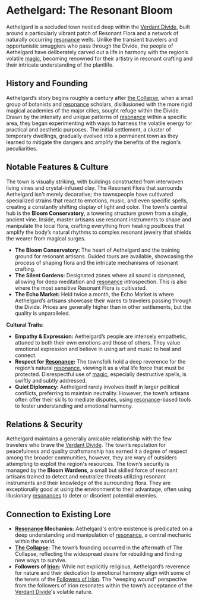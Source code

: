 # Aethelgard: The Resonant Bloom

Aethelgard is a secluded town nestled deep within the [Verdant Divide](/geography/region/verdant-divide.md), built around a particularly vibrant patch of Resonant Flora and a network of naturally occurring [resonance](/generated/resonance/resonance.md) wells. Unlike the transient travelers and opportunistic smugglers who pass through the Divide, the people of Aethelgard have deliberately carved out a life in harmony with the region’s volatile [magic](/structure/mechanic/magic.md), becoming renowned for their artistry in resonant crafting and their intricate understanding of the plantlife.

## History and Founding

Aethelgard’s story begins roughly a century after [the Collapse](/structure/chronological/event/the-collapse.md), when a small group of botanists and [resonance](/generated/resonance/resonance.md) scholars, disillusioned with the more rigid magical academies of the major cities, sought refuge within the Divide. Drawn by the intensity and unique patterns of [resonance](/structure/mechanic/resonance.md) within a specific area, they began experimenting with ways to harness the volatile energy for practical and aesthetic purposes.  The initial settlement, a cluster of temporary dwellings, gradually evolved into a permanent town as they learned to mitigate the dangers and amplify the benefits of the region's peculiarities. 

## Notable Features & Culture

The town is visually striking, with buildings constructed from interwoven living vines and crystal-infused clay. The Resonant Flora that surrounds Aethelgard isn't merely decorative; the townspeople have cultivated specialized strains that react to emotions, music, and even specific spells, creating a constantly shifting display of light and color. The town's central hub is the **Bloom Conservatory**, a towering structure grown from a single, ancient vine. Inside, master artisans use resonant instruments to shape and manipulate the local flora, crafting everything from healing poultices that amplify the body’s natural rhythms to complex resonant jewelry that shields the wearer from magical surges. 

*   **The Bloom Conservatory:** The heart of Aethelgard and the training ground for resonant artisans. Guided tours are available, showcasing the process of shaping flora and the intricate mechanisms of resonant crafting. 
*   **The Silent Gardens:** Designated zones where all sound is dampened, allowing for deep meditation and [resonance](/generated/resonance/resonance.md) introspection. This is also where the most sensitive Resonant Flora is cultivated.
*   **The Echo Market:** Held twice a month, the Echo Market is where Aethelgard’s artisans showcase their wares to travelers passing through the Divide. Prices are generally higher than in other settlements, but the quality is unparalleled.

**Cultural Traits:**

*   **Empathy & Expression:** Aethelgard’s people are intensely empathetic, attuned to both their own emotions and those of others. They value emotional expression and believe in using art and music to heal and connect.
*   **Respect for [Resonance](/generated/resonance/resonance.md):**  The townsfolk hold a deep reverence for the region’s natural [resonance](/structure/mechanic/resonance.md), viewing it as a vital life force that must be protected. Disrespectful use of [magic](/structure/mechanic/magic.md), especially destructive spells, is swiftly and subtly addressed.
*   **Quiet Diplomacy:** Aethelgard rarely involves itself in larger political conflicts, preferring to maintain neutrality. However, the town’s artisans often offer their skills to mediate disputes, using [resonance](/generated/resonance/resonance.md)-based tools to foster understanding and emotional harmony.

## Relations & Security

Aethelgard maintains a generally amicable relationship with the few travelers who brave the [Verdant Divide](/geography/region/verdant-divide.md). The town’s reputation for peacefulness and quality craftsmanship has earned it a degree of respect among the broader communities, however, they are wary of outsiders attempting to exploit the region's resources. The town’s security is managed by the **Bloom Wardens**, a small but skilled force of resonant artisans trained to detect and neutralize threats utilizing resonant instruments and their knowledge of the surrounding flora. They are exceptionally good at using the environment to their advantage, often using illusionary [resonances](/generated/resonance/resonance.md) to deter or disorient potential enemies.

## Connection to Existing Lore

*   **[Resonance](/generated/resonance/resonance.md) Mechanics:** Aethelgard's entire existence is predicated on a deep understanding and manipulation of [resonance](/structure/mechanic/resonance.md), a central mechanic within the world.
*   **[The Collapse](/structure/chronological/event/the-collapse.md):**  The town’s founding occurred in the aftermath of The Collapse, reflecting the widespread desire for rebuilding and finding new ways to survive.
*   **Followers of [Irion](/being/deity/irion.md):** While not explicitly religious, Aethelgard’s reverence for nature and their dedication to emotional harmony align with some of the tenets of the [Followers of Irion](/structure/society/factions/followers-of-irion.md). The “weeping wound” perspective from the followers of Irion resonates within the town’s acceptance of the [Verdant Divide](/geography/region/verdant-divide.md)'s volatile nature.

